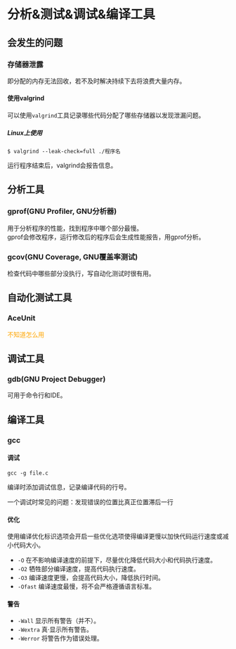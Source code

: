 # 分析&测试&调试&编译工具

## 会发生的问题

### 存储器泄露

即分配的内存无法回收，若不及时解决持续下去将浪费大量内存。  

#### 使用valgrind

可以使用`valgrind`工具记录哪些代码分配了哪些存储器以发现泄漏问题。  

##### Linux上使用

```
$ valgrind --leak-check=full ./程序名
```

运行程序结束后，valgrind会报告信息。  

## 分析工具

### gprof(GNU Profiler, GNU分析器)

用于分析程序的性能，找到程序中哪个部分最慢。  
gprof会修改程序，运行修改后的程序后会生成性能报告，用gprof分析。  

### gcov(GNU Coverage, GNU覆盖率测试)

检查代码中哪些部分没执行，写自动化测试时很有用。  

## 自动化测试工具

### AceUnit

<font color='orange'>不知道怎么用</font>  

## 调试工具

### gdb(GNU Project Debugger)

可用于命令行和IDE。  

## 编译工具

### gcc

#### 调试

```
gcc -g file.c
```

编译时添加调试信息，记录编译代码的行号。  

一个调试时常见的问题：发现错误的位置比真正位置滞后一行  

#### 优化

使用编译优化标识选项会开启一些优化选项使得编译更慢以加快代码运行速度或减小代码大小。  

* `-O`
    在不影响编译速度的前提下，尽量优化降低代码大小和代码执行速度。  
* `-O2`
    牺牲部分编译速度，提高代码执行速度。  
* `-O3`
    编译速度更慢，会提高代码大小，降低执行时间。  
* `-Ofast`
    编译速度最慢，将不会严格遵循语言标准。  

#### 警告

* `-Wall`
    显示所有警告（并不）。  
* `-Wextra`
    真·显示所有警告。  
* `-Werror`
    将警告作为错误处理。  